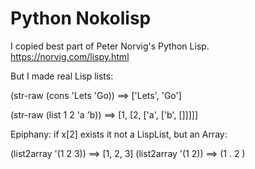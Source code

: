 # Python Nokolisp
I copied best part of Peter Norvig's Python Lisp. https://norvig.com/lispy.html

But I made real Lisp lists:

(str-raw (cons 'Lets 'Go)) ==> ['Lets', 'Go']

(str-raw (list 1 2 'a 'b)) ==> [1, [2, ['a', ['b', []]]]]

Epiphany: if x[2] exists it not a LispList, but an Array:

(list2array '(1 2 3)) ==> [1, 2, 3]
(list2array '(1 2)) ==> (1  .  2 )
